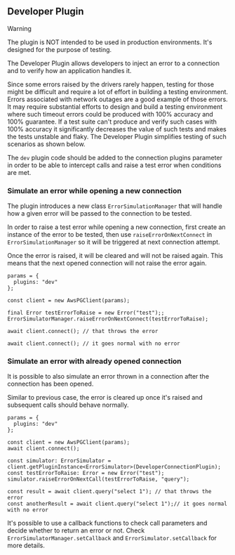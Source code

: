 ## Developer Plugin

> [!WARNING]
> The plugin is NOT intended to be used in production environments. It's designed for the purpose of testing.

The Developer Plugin allows developers to inject an error to a connection and to verify how an application handles it.

Since some errors raised by the drivers rarely happen, testing for those might be difficult and require a lot of effort in building a testing environment. Errors associated with network outages are a good example of those errors. It may require substantial efforts to design and build a testing environment where such timeout errors could be produced with 100% accuracy and 100% guarantee. If a test suite can't produce and verify such cases with 100% accuracy it significantly decreases the value of such tests and makes the tests unstable and flaky. The Developer Plugin simplifies testing of such scenarios as shown below.

The `dev` plugin code should be added to the connection plugins parameter in order to be able to intercept calls and raise a test error when conditions are met.

### Simulate an error while opening a new connection

The plugin introduces a new class `ErrorSimulationManager` that will handle how a given error will be passed to the connection to be tested.

In order to raise a test error while opening a new connection, first create an instance of the error to be tested, then use `raiseErrorOnNextConnect` in `ErrorSimulationManager` so it will be triggered at next connection attempt.

Once the error is raised, it will be cleared and will not be raised again. This means that the next opened connection will not raise the error again.

```
params = {
  plugins: "dev"
};

const client = new AwsPGClient(params);

final Error testErrorToRaise = new Error("test");;
ErrorSimulatorManager.raiseErrorOnNextConnect(testErrorToRaise);

await client.connect(); // that throws the error

await client.connect(); // it goes normal with no error
```

### Simulate an error with already opened connection

It is possible to also simulate an error thrown in a connection after the connection has been opened.

Similar to previous case, the error is cleared up once it's raised and subsequent calls should behave normally.

```
params = {
  plugins: "dev"
};

const client = new AwsPGClient(params);
await client.connect();

const simulator: ErrorSimulator = client.getPluginInstance<ErrorSimulator>(DeveloperConnectionPlugin);
const testErrorToRaise: Error = new Error("test");
simulator.raiseErrorOnNextCall(testErrorToRaise, "query");

const result = await client.query("select 1"); // that throws the error
const anotherResult = await client.query("select 1");// it goes normal with no error
```

It's possible to use a callback functions to check call parameters and decide whether to return an error or not. Check `ErrorSimulatorManager.setCallback` and `ErrorSimulator.setCallback` for more details.
